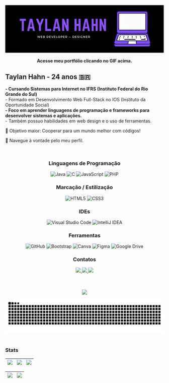 <a href="https://taylanhahn.github.io/TaylanPortfolio/">
<img src="taylanhahngif.gif">
</a> 

<div align="center">
  
<strong> Acesse meu portfólio clicando no GIF acima. </strong>
</div>

## Taylan Hahn - 24 anos 🇧🇷 <br>
<p align="left"> 
  <strong> - Cursando Sistemas para Internet no IFRS (Instituto Federal do Rio Grande do Sul)</strong><br>
  - Formado em Desenvolvimento Web Full-Stack no IOS (Instituto da Oportunidade Social)<br>
  <strong> - Foco em aprender linguagens de programação e frameworks para desenvolver sistemas e aplicações.</strong><br>
  - Também possuo habilidades em web design e o uso de ferramentas.<br>
</p>

<p align="left">🎯 Objetivo maior: Cooperar para um mundo melhor com códigos!</p>

<p align="left">💜 Navegue à vontade pelo meu perfil.</p>
<br>

<div align="center">
  
### Linguagens de Programação
![Java](https://img.shields.io/badge/java-%23ED8B00.svg?style=for-the-badge&logo=openjdk&logoColor=white)
![C](https://img.shields.io/badge/C-00599C?style=for-the-badge&logo=c&logoColor=white)
![JavaScript](https://img.shields.io/badge/javascript-yellow.svg?style=for-the-badge&logo=javascript&logoColor=black)
![PHP](https://img.shields.io/badge/php-%23777BB4.svg?style=for-the-badge&logo=php&logoColor=white)

### Marcação / Estilização
![HTML5](https://img.shields.io/badge/html5-orange.svg?style=for-the-badge&logo=html5&logoColor=white)
![CSS3](https://img.shields.io/badge/css3-%231572B6.svg?style=for-the-badge&logo=css3&logoColor=white)

### IDEs
![Visual Studio Code](https://img.shields.io/badge/VS%20Code-0078d7.svg?style=for-the-badge&logo=visual-studio-code&logoColor=white)
![IntelliJ IDEA](https://img.shields.io/badge/IntelliJIDEA-000000.svg?style=for-the-badge&logo=intellij-idea&logoColor=white)

### Ferramentas
![GitHub](https://img.shields.io/badge/github-%23121011.svg?style=for-the-badge&logo=github&logoColor=white)
![Bootstrap](https://img.shields.io/badge/bootstrap-%238511FA.svg?style=for-the-badge&logo=bootstrap&logoColor=white)
![Canva](https://img.shields.io/badge/Canva-%2300C4CC.svg?style=for-the-badge&logo=Canva&logoColor=white)
![Figma](https://img.shields.io/badge/figma-%23F24E1E.svg?style=for-the-badge&logo=figma&logoColor=white)
![Google Drive](https://img.shields.io/badge/Google%20Drive-4285F4?style=for-the-badge&logo=googledrive&logoColor=white)

### Contatos
<div>
  <!-- Work Links -->
  <a href="https://www.linkedin.com/in/taylanhahn/" target="_blank">
    <img src="https://img.shields.io/badge/-LinkedIn-%230077B5?style=for-the-badge&logo=linkedin&logoColor=white" target="_blank">
  </a>
  <a href = "mailto:taylan.hahn@gmail.com">
    <img src="https://img.shields.io/badge/Gmail-D14836?style=for-the-badge&logo=gmail&logoColor=white">
  </a>

  <!-- Social Links -->
  <a href="https://instagram.com/taylan.hahn/" target="_blank">
  <img src="https://img.shields.io/badge/-Instagram-%23E4405F?style=for-the-badge&logo=instagram&logoColor=white" target="_blank">
  </a>
</div>

<br><br>
<a href="https://github.com/TaylanHahn/github-readme-stats">
<img align="center" src="https://github-readme-stats.vercel.app/api/top-langs/?username=TaylanHahn&layout=compact&theme=dark&hide_border=true"></img>
</a> 

</div>

<picture>
  <source media="(prefers-color-scheme: dark)" srcset="https://raw.githubusercontent.com/taylanhahn/taylanhahn/output/github-contribution-grid-snake-dark.svg">
  <source media="(prefers-color-scheme: light)" srcset="https://raw.githubusercontent.com/taylanhahn/taylanhahn/output/github-contribution-grid-snake.svg">
  <img alt="github contribution grid snake animation" src="https://raw.githubusercontent.com/taylanhahn/taylanhahn/output/github-contribution-grid-snake.svg">
</picture>
<br><br>

### Stats

| ![](http://github-profile-summary-cards.vercel.app/api/cards/stats?username=TaylanHahn&theme=tokyonight) | ![](http://github-profile-summary-cards.vercel.app/api/cards/repos-per-language?username=TaylanHahn&hide=Html&theme=tokyonight) | ![](http://github-profile-summary-cards.vercel.app/api/cards/most-commit-language?username=TaylanHahn&theme=tokyonight) |
| :-: | :-: | :-: |

| ![](http://github-profile-summary-cards.vercel.app/api/cards/profile-details?username=taylanhahn&theme=tokyonight) | ![](https://github-readme-streak-stats.herokuapp.com/?user=TaylanHahn&theme=tokyonight&hide_border=true&date_format=M%20j%5B%2C%20Y%5D&background=1A1B27&stroke=35AFA3&ring=BF91F3&fire=BF91F3&currStreakNum=BF91F3&sideNums=BF91F3&currStreakLabel=BF91F3&sideLabels=BF91F3&dates=35AFA3) |
| :-: | :-: |

